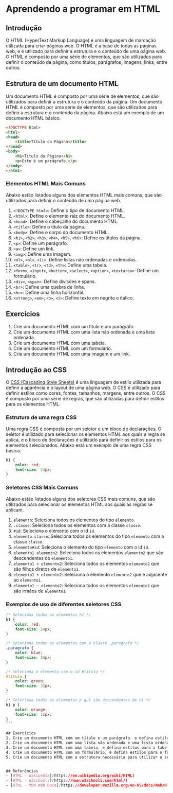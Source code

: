 # Aprendendo a programar em HTML

## Introdução
O HTML (HyperText Markup Language) é uma linguagem de marcação utilizada para criar páginas web. O HTML é a base de todas as páginas web, e é utilizado para definir a estrutura e o conteúdo de uma página web. O HTML é composto por uma série de elementos, que são utilizados para definir o conteúdo da página, como títulos, parágrafos, imagens, links, entre outros.

## Estrutura de um documento HTML
Um documento HTML é composto por uma série de elementos, que são utilizados para definir a estrutura e o conteúdo da página. Um documento HTML é composto por uma série de elementos, que são utilizados para definir a estrutura e o conteúdo da página. Abaixo está um exemplo de um documento HTML básico.

```html
<!DOCTYPE html>
<html>
<head>
    <title>Título da Página</title>
</head>
<body>
    <h1>Título da Página</h1>
    <p>Este é um parágrafo.</p>
</body>
</html>
```

### Elementos HTML Mais Comuns
Abaixo estão listados alguns dos elementos HTML mais comuns, que são utilizados para definir o conteúdo de uma página web.
1. `<!DOCTYPE html>`: Define o tipo de documento HTML.
2. `<html>`: Define o elemento raiz do documento HTML.
3. `<head>`: Define o cabeçalho do documento HTML.
4. `<title>`: Define o título da página.
5. `<body>`: Define o corpo do documento HTML.
6. `<h1>`, `<h2>`, `<h3>`, `<h4>`, `<h5>`, `<h6>`: Define os títulos da página.
7. `<p>`: Define um parágrafo.
8. `<a>`: Define um link.
9. `<img>`: Define uma imagem.
10. `<ul>`, `<ol>`, `<li>`: Define listas não ordenadas e ordenadas.
11. `<table>`, `<tr>`, `<td>`, `<th>`: Define uma tabela.
12. `<form>`, `<input>`, `<button>`, `<select>`, `<option>`, `<textarea>`: Define um formulário.
13. `<div>`, `<span>`: Define divisões e spans.
14. `<br>`: Define uma quebra de linha.
15. `<hr>`: Define uma linha horizontal.
16. `<strong>`, `<em>`, `<b>`, `<i>`: Define texto em negrito e itálico.

## Exercícios
1. Crie um documento HTML com um título e um parágrafo.
2. Crie um documento HTML com uma lista não ordenada e uma lista ordenada.
3. Crie um documento HTML com uma tabela.
4. Crie um documento HTML com um formulário.
5. Crie um documento HTML com uma imagem e um link.

## Introdução ao CSS
O [CSS (Cascading Style Sheets)](https://www.w3schools.com/css/) é uma linguagem de estilo utilizada para definir a aparência e o layout de uma página web. O CSS é utilizado para definir estilos como cores, fontes, tamanhos, margens, entre outros. O CSS é composto por uma série de regras, que são utilizadas para definir estilos para os elementos HTML.

### Estrutura de uma regra CSS
Uma regra CSS é composta por um seletor e um bloco de declarações. O seletor é utilizado para selecionar os elementos HTML aos quais a regra se aplica, e o bloco de declarações é utilizado para definir os estilos para os elementos selecionados. Abaixo está um exemplo de uma regra CSS básica.

```css
h1 {
    color: red;
    font-size: 24px;
}
```
### Seletores CSS Mais Comuns
Abaixo estão listados alguns dos seletores CSS mais comuns, que são utilizados para selecionar os elementos HTML aos quais as regras se aplicam.
1. `elemento`: Seleciona todos os elementos do tipo `elemento`.
2. `.classe`: Seleciona todos os elementos com a classe `classe`.
3. `#id`: Seleciona o elemento com o id `id`.
4. `elemento.classe`: Seleciona todos os elementos do tipo `elemento` com a classe `classe`.
5. `elemento#id`: Seleciona o elemento do tipo `elemento` com o id `id`.
6. `elemento1 elemento2`: Seleciona todos os elementos `elemento2` que são descendentes de `elemento1`.
7. `elemento1 > elemento2`: Seleciona todos os elementos `elemento2` que são filhos diretos de `elemento1`.
8. `elemento1 + elemento2`: Seleciona o elemento `elemento2` que é adjacente ao `elemento1`.
9. `elemento1 ~ elemento2`: Seleciona todos os elementos `elemento2` que são irmãos de `elemento1`.

### Exemplos de uso de diferentes seletores CSS
```css
/* Seleciona todos os elementos h1 */
h1 {
    color: red;
    font-size: 24px;
}

/* Seleciona todos os elementos com a classe .paragrafo */
.paragrafo {
    color: blue;
    font-size: 16px;
}

/* Seleciona o elemento com o id #titulo */
#titulo {
    color: green;
    font-size: 32px;
}

/* Seleciona todos os elementos p que são descendentes de h1 */
h1 p {
    color: orange;
    font-size: 12px;
}
´´´

## Exercícios
1. Crie um documento HTML com um título e um parágrafo, e defina estilos para o título e o parágrafo utilizando CSS.
2. Crie um documento HTML com uma lista não ordenada e uma lista ordenada, e defina estilos para as listas utilizando CSS.
3. Crie um documento HTML com uma tabela, e defina estilos para a tabela utilizando CSS´.
4. Crie um documento HTML com um formulário, e defina estilos para o formulário utilizando CSS.
5. Crie um documento HTML com a estrutura necessária para utilizar o seletores CSS mais comuns, listados acima.


## Referências
- [HTML - Wikipedia](https://en.wikipedia.org/wiki/HTML)
- [HTML - W3Schools](https://www.w3schools.com/html/)
- [HTML - MDN Web Docs](https://developer.mozilla.org/en-US/docs/Web/HTML)

